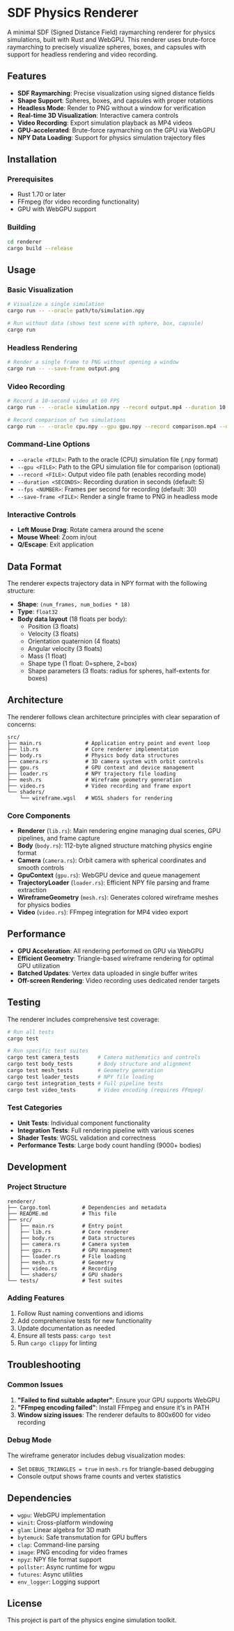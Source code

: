 # SDF Physics Renderer

A minimal SDF (Signed Distance Field) raymarching renderer for physics simulations, built with Rust and WebGPU. This renderer uses brute-force raymarching to precisely visualize spheres, boxes, and capsules with support for headless rendering and video recording.

## Features

- **SDF Raymarching**: Precise visualization using signed distance fields
- **Shape Support**: Spheres, boxes, and capsules with proper rotations
- **Headless Mode**: Render to PNG without a window for verification
- **Real-time 3D Visualization**: Interactive camera controls
- **Video Recording**: Export simulation playback as MP4 videos
- **GPU-accelerated**: Brute-force raymarching on the GPU via WebGPU
- **NPY Data Loading**: Support for physics simulation trajectory files

## Installation

### Prerequisites

- Rust 1.70 or later
- FFmpeg (for video recording functionality)
- GPU with WebGPU support

### Building

```bash
cd renderer
cargo build --release
```

## Usage

### Basic Visualization

```bash
# Visualize a single simulation
cargo run -- --oracle path/to/simulation.npy

# Run without data (shows test scene with sphere, box, capsule)
cargo run
```

### Headless Rendering

```bash
# Render a single frame to PNG without opening a window
cargo run -- --save-frame output.png
```

### Video Recording

```bash
# Record a 10-second video at 60 FPS
cargo run -- --oracle simulation.npy --record output.mp4 --duration 10 --fps 60

# Record comparison of two simulations
cargo run -- --oracle cpu.npy --gpu gpu.npy --record comparison.mp4 --duration 5
```

### Command-Line Options

- `--oracle <FILE>`: Path to the oracle (CPU) simulation file (.npy format)
- `--gpu <FILE>`: Path to the GPU simulation file for comparison (optional)
- `--record <FILE>`: Output video file path (enables recording mode)
- `--duration <SECONDS>`: Recording duration in seconds (default: 5)
- `--fps <NUMBER>`: Frames per second for recording (default: 30)
- `--save-frame <FILE>`: Render a single frame to PNG in headless mode

### Interactive Controls

- **Left Mouse Drag**: Rotate camera around the scene
- **Mouse Wheel**: Zoom in/out
- **Q/Escape**: Exit application

## Data Format

The renderer expects trajectory data in NPY format with the following structure:
- **Shape**: `(num_frames, num_bodies * 18)`
- **Type**: `float32`
- **Body data layout** (18 floats per body):
  - Position (3 floats)
  - Velocity (3 floats)
  - Orientation quaternion (4 floats)
  - Angular velocity (3 floats)
  - Mass (1 float)
  - Shape type (1 float: 0=sphere, 2=box)
  - Shape parameters (3 floats: radius for spheres, half-extents for boxes)

## Architecture

The renderer follows clean architecture principles with clear separation of concerns:

```
src/
├── main.rs              # Application entry point and event loop
├── lib.rs               # Core renderer implementation
├── body.rs              # Physics body data structures
├── camera.rs            # 3D camera system with orbit controls
├── gpu.rs               # GPU context and device management
├── loader.rs            # NPY trajectory file loading
├── mesh.rs              # Wireframe geometry generation
├── video.rs             # Video recording and frame export
└── shaders/
    └── wireframe.wgsl   # WGSL shaders for rendering
```

### Core Components

- **Renderer** (`lib.rs`): Main rendering engine managing dual scenes, GPU pipelines, and frame capture
- **Body** (`body.rs`): 112-byte aligned structure matching physics engine format
- **Camera** (`camera.rs`): Orbit camera with spherical coordinates and smooth controls
- **GpuContext** (`gpu.rs`): WebGPU device and queue management
- **TrajectoryLoader** (`loader.rs`): Efficient NPY file parsing and frame extraction
- **WireframeGeometry** (`mesh.rs`): Generates colored wireframe meshes for physics bodies
- **Video** (`video.rs`): FFmpeg integration for MP4 video export

## Performance

- **GPU Acceleration**: All rendering performed on GPU via WebGPU
- **Efficient Geometry**: Triangle-based wireframe rendering for optimal GPU utilization
- **Batched Updates**: Vertex data uploaded in single buffer writes
- **Off-screen Rendering**: Video recording uses dedicated render targets

## Testing

The renderer includes comprehensive test coverage:

```bash
# Run all tests
cargo test

# Run specific test suites
cargo test camera_tests      # Camera mathematics and controls
cargo test body_tests        # Body structure and alignment
cargo test mesh_tests        # Geometry generation
cargo test loader_tests      # NPY file loading
cargo test integration_tests # Full pipeline tests
cargo test video_tests       # Video encoding (requires FFmpeg)
```

### Test Categories

- **Unit Tests**: Individual component functionality
- **Integration Tests**: Full rendering pipeline with various scenes
- **Shader Tests**: WGSL validation and correctness
- **Performance Tests**: Large body count handling (9000+ bodies)

## Development

### Project Structure
```
renderer/
├── Cargo.toml          # Dependencies and metadata
├── README.md           # This file
├── src/
│   ├── main.rs         # Entry point
│   ├── lib.rs          # Core renderer
│   ├── body.rs         # Data structures
│   ├── camera.rs       # Camera system
│   ├── gpu.rs          # GPU management
│   ├── loader.rs       # File loading
│   ├── mesh.rs         # Geometry
│   ├── video.rs        # Recording
│   └── shaders/        # GPU shaders
└── tests/              # Test suites
```

### Adding Features

1. Follow Rust naming conventions and idioms
2. Add comprehensive tests for new functionality
3. Update documentation as needed
4. Ensure all tests pass: `cargo test`
5. Run `cargo clippy` for linting

## Troubleshooting

### Common Issues

1. **"Failed to find suitable adapter"**: Ensure your GPU supports WebGPU
2. **"FFmpeg encoding failed"**: Install FFmpeg and ensure it's in PATH
3. **Window sizing issues**: The renderer defaults to 800x600 for video recording

### Debug Mode

The wireframe generator includes debug visualization modes:
- Set `DEBUG_TRIANGLES = true` in `mesh.rs` for triangle-based debugging
- Console output shows frame counts and vertex statistics

## Dependencies

- `wgpu`: WebGPU implementation
- `winit`: Cross-platform windowing
- `glam`: Linear algebra for 3D math
- `bytemuck`: Safe transmutation for GPU buffers
- `clap`: Command-line parsing
- `image`: PNG encoding for video frames
- `npyz`: NPY file format support
- `pollster`: Async runtime for wgpu
- `futures`: Async utilities
- `env_logger`: Logging support

## License

This project is part of the physics engine simulation toolkit.